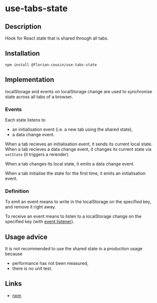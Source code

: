 # use-tabs-state

## Description

Hook for React state that is shared through all tabs.

## Installation

`npm install @florian-cousin/use-tabs-state`

## Implementation

localStorage and events on localStorage change are used to synchronise state across all tabs of a browser.

### Events

Each state listens to

- an initialisation event (i.e. a new tab using the shared state),
- a data change event.

When a tab recieves an initialisation event, it sends its current local state.
When a tab recieves a data change event, it changes its current state via `setState` (it triggers a rerender).

When a tab changes its local state, it emits a data change event.

When a tab initialise the state for the first time, it emits an initialisation event.

### Definition

To emit an event means to write in the localStorage on the specified key, and remove it right away.

To receive an event means to listen to a localStorage change on the specified key (with [event listener](https://developer.mozilla.org/en-US/docs/Web/API/Window/storage_event)).

## Usage advice

It is not recommended to use the shared state in a production usage because

- performance has not been measured,
- there is no unit test.

## Links

- [npm](https://www.npmjs.com/package/@florian-cousin/use-tabs-state)
